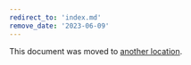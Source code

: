 ```yaml
---
redirect_to: 'index.md'
remove_date: '2023-06-09'
---
```


This document was moved to [another location](index.md).

<!-- This redirect file can be deleted after <2023-06-09>. -->
<!-- Redirects that point to other docs in the same project expire in three months. -->
<!-- Redirects that point to docs in a different project or site (for example, link is not relative and starts with `https:`) expire in one year. -->
<!-- Before deletion, see: https://docs.gitlab.com/ee/development/documentation/redirects.html -->
